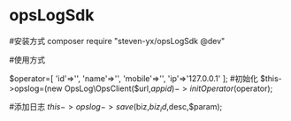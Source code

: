 # opsLogSdk

#安装方式
composer require "steven-yx/opsLogSdk @dev"

#使用方式

$operator=[
    'id'=>'',
    'name'=>'',
    'mobile'=>'',
    'ip'=>'127.0.0.1'
 ];
#初始化
$this->opslog=(new OpsLog\OpsClient($url,$appid)->initOperator($operator);
 
#添加日志
$this->opslog->save($biz,$biz_id,$desc,$param);
